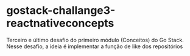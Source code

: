 # gostack-challange3-reactnativeconcepts
Terceiro e último desafio do primeiro módulo (Conceitos) do Go Stack. Nesse desafio, a ideia é implementar a função de like dos repositórios

